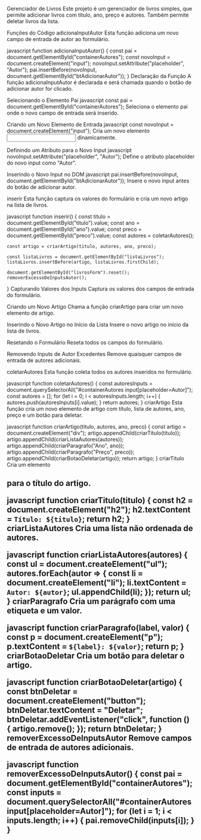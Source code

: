 Gerenciador de Livros
Este projeto é um gerenciador de livros simples, que permite adicionar livros com título, ano, preço e autores. Também permite deletar livros da lista.

Funções do Código
adicionaInputAutor
Esta função adiciona um novo campo de entrada de autor ao formulário.

javascript
function adicionaInputAutor() {
    const pai = document.getElementById("containerAutores");
    const novoInput = document.createElement("input");
    novoInput.setAttribute("placeholder", "Autor");
    pai.insertBefore(novoInput, document.getElementById("btAdicionarAutor"));
}
Declaração da Função
A função adicionaInputAutor é declarada e será chamada quando o botão de adicionar autor for clicado.

Selecionando o Elemento Pai
javascript
const pai = document.getElementById("containerAutores");
Seleciona o elemento pai onde o novo campo de entrada será inserido.

Criando um Novo Elemento de Entrada
javascript
const novoInput = document.createElement("input");
Cria um novo elemento <input> dinamicamente.

Definindo um Atributo para o Novo Input
javascript
novoInput.setAttribute("placeholder", "Autor");
Define o atributo placeholder do novo input como "Autor".

Inserindo o Novo Input no DOM
javascript
pai.insertBefore(novoInput, document.getElementById("btAdicionarAutor"));
Insere o novo input antes do botão de adicionar autor.

inserir
Esta função captura os valores do formulário e cria um novo artigo na lista de livros.

javascript
function inserir() {
    const titulo = document.getElementById("titulo").value;
    const ano = document.getElementById("ano").value;
    const preco = document.getElementById("preco").value;
    const autores = coletarAutores();

    const artigo = criarArtigo(titulo, autores, ano, preco);

    const listaLivros = document.getElementById("listaLivros");
    listaLivros.insertBefore(artigo, listaLivros.firstChild);

    document.getElementById("livrosForm").reset();
    removerExcessoDeInputsAutor();
}
Capturando Valores dos Inputs
Captura os valores dos campos de entrada do formulário.

Criando um Novo Artigo
Chama a função criarArtigo para criar um novo elemento de artigo.

Inserindo o Novo Artigo no Início da Lista
Insere o novo artigo no início da lista de livros.

Resetando o Formulário
Reseta todos os campos do formulário.

Removendo Inputs de Autor Excedentes
Remove quaisquer campos de entrada de autores adicionais.

coletarAutores
Esta função coleta todos os autores inseridos no formulário.

javascript
function coletarAutores() {
    const autoresInputs = document.querySelectorAll("#containerAutores input[placeholder=Autor]");
    const autores = [];
    for (let i = 0; i < autoresInputs.length; i++) {
        autores.push(autoresInputs[i].value);
    }
    return autores;
}
criarArtigo
Esta função cria um novo elemento de artigo com título, lista de autores, ano, preço e um botão para deletar.

javascript
function criarArtigo(titulo, autores, ano, preco) {
    const artigo = document.createElement("div");
    artigo.appendChild(criarTitulo(titulo));
    artigo.appendChild(criarListaAutores(autores));
    artigo.appendChild(criarParagrafo("Ano", ano));
    artigo.appendChild(criarParagrafo("Preço", preco));
    artigo.appendChild(criarBotaoDeletar(artigo));
    return artigo;
}
criarTitulo
Cria um elemento <h2> para o título do artigo.

javascript
function criarTitulo(titulo) {
    const h2 = document.createElement("h2");
    h2.textContent = `Título: ${titulo}`;
    return h2;
}
criarListaAutores
Cria uma lista não ordenada de autores.

javascript
function criarListaAutores(autores) {
    const ul = document.createElement("ul");
    autores.forEach(autor => {
        const li = document.createElement("li");
        li.textContent = `Autor: ${autor}`;
        ul.appendChild(li);
    });
    return ul;
}
criarParagrafo
Cria um parágrafo com uma etiqueta e um valor.

javascript
function criarParagrafo(label, valor) {
    const p = document.createElement("p");
    p.textContent = `${label}: ${valor}`;
    return p;
}
criarBotaoDeletar
Cria um botão para deletar o artigo.

javascript
function criarBotaoDeletar(artigo) {
    const btnDeletar = document.createElement("button");
    btnDeletar.textContent = "Deletar";
    btnDeletar.addEventListener("click", function () {
        artigo.remove();
    });
    return btnDeletar;
}
removerExcessoDeInputsAutor
Remove campos de entrada de autores adicionais.

javascript
function removerExcessoDeInputsAutor() {
    const pai = document.getElementById("containerAutores");
    const inputs = document.querySelectorAll("#containerAutores input[placeholder=Autor]");
    for (let i = 1; i < inputs.length; i++) {
        pai.removeChild(inputs[i]);
    }
}
